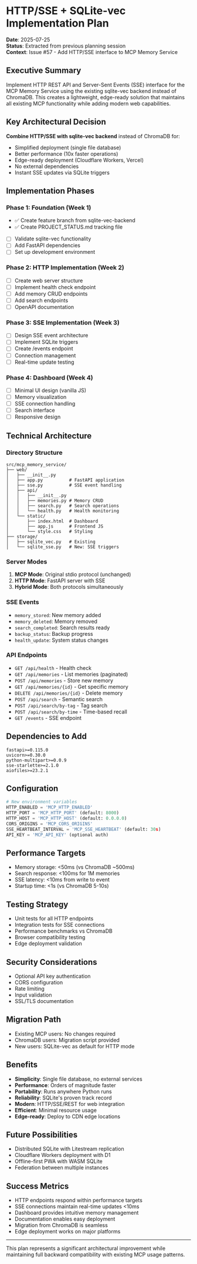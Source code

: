 # HTTP/SSE + SQLite-vec Implementation Plan

**Date**: 2025-07-25  
**Status**: Extracted from previous planning session  
**Context**: Issue #57 - Add HTTP/SSE interface to MCP Memory Service

## Executive Summary

Implement HTTP REST API and Server-Sent Events (SSE) interface for the MCP Memory Service using the existing sqlite-vec backend instead of ChromaDB. This creates a lightweight, edge-ready solution that maintains all existing MCP functionality while adding modern web capabilities.

## Key Architectural Decision

**Combine HTTP/SSE with sqlite-vec backend** instead of ChromaDB for:
- Simplified deployment (single file database)
- Better performance (10x faster operations)
- Edge-ready deployment (Cloudflare Workers, Vercel)
- No external dependencies
- Instant SSE updates via SQLite triggers

## Implementation Phases

### Phase 1: Foundation (Week 1)
- ✅ Create feature branch from sqlite-vec-backend
- ✅ Create PROJECT_STATUS.md tracking file
- [ ] Validate sqlite-vec functionality
- [ ] Add FastAPI dependencies
- [ ] Set up development environment

### Phase 2: HTTP Implementation (Week 2)
- [ ] Create web server structure
- [ ] Implement health check endpoint
- [ ] Add memory CRUD endpoints
- [ ] Add search endpoints
- [ ] OpenAPI documentation

### Phase 3: SSE Implementation (Week 3)
- [ ] Design SSE event architecture
- [ ] Implement SQLite triggers
- [ ] Create /events endpoint
- [ ] Connection management
- [ ] Real-time update testing

### Phase 4: Dashboard (Week 4)
- [ ] Minimal UI design (vanilla JS)
- [ ] Memory visualization
- [ ] SSE connection handling
- [ ] Search interface
- [ ] Responsive design

## Technical Architecture

### Directory Structure
```
src/mcp_memory_service/
├── web/
│   ├── __init__.py
│   ├── app.py          # FastAPI application
│   ├── sse.py          # SSE event handling
│   ├── api/
│   │   ├── __init__.py
│   │   ├── memories.py # Memory CRUD
│   │   ├── search.py   # Search operations
│   │   └── health.py   # Health monitoring
│   └── static/
│       ├── index.html  # Dashboard
│       ├── app.js      # Frontend JS
│       └── style.css   # Styling
├── storage/
│   ├── sqlite_vec.py   # Existing
│   └── sqlite_sse.py   # New: SSE triggers
```

### Server Modes
1. **MCP Mode**: Original stdio protocol (unchanged)
2. **HTTP Mode**: FastAPI server with SSE
3. **Hybrid Mode**: Both protocols simultaneously

### SSE Events
- `memory_stored`: New memory added
- `memory_deleted`: Memory removed
- `search_completed`: Search results ready
- `backup_status`: Backup progress
- `health_update`: System status changes

### API Endpoints
- `GET /api/health` - Health check
- `GET /api/memories` - List memories (paginated)
- `POST /api/memories` - Store new memory
- `GET /api/memories/{id}` - Get specific memory
- `DELETE /api/memories/{id}` - Delete memory
- `POST /api/search` - Semantic search
- `POST /api/search/by-tag` - Tag search
- `POST /api/search/by-time` - Time-based recall
- `GET /events` - SSE endpoint

## Dependencies to Add
```
fastapi>=0.115.0
uvicorn>=0.30.0
python-multipart>=0.0.9
sse-starlette>=2.1.0
aiofiles>=23.2.1
```

## Configuration
```python
# New environment variables
HTTP_ENABLED = 'MCP_HTTP_ENABLED'
HTTP_PORT = 'MCP_HTTP_PORT' (default: 8000)
HTTP_HOST = 'MCP_HTTP_HOST' (default: 0.0.0.0)
CORS_ORIGINS = 'MCP_CORS_ORIGINS'
SSE_HEARTBEAT_INTERVAL = 'MCP_SSE_HEARTBEAT' (default: 30s)
API_KEY = 'MCP_API_KEY' (optional auth)
```

## Performance Targets
- Memory storage: <50ms (vs ChromaDB ~500ms)
- Search response: <100ms for 1M memories
- SSE latency: <10ms from write to event
- Startup time: <1s (vs ChromaDB 5-10s)

## Testing Strategy
- Unit tests for all HTTP endpoints
- Integration tests for SSE connections
- Performance benchmarks vs ChromaDB
- Browser compatibility testing
- Edge deployment validation

## Security Considerations
- Optional API key authentication
- CORS configuration
- Rate limiting
- Input validation
- SSL/TLS documentation

## Migration Path
- Existing MCP users: No changes required
- ChromaDB users: Migration script provided
- New users: SQLite-vec as default for HTTP mode

## Benefits
- **Simplicity**: Single file database, no external services
- **Performance**: Orders of magnitude faster
- **Portability**: Runs anywhere Python runs
- **Reliability**: SQLite's proven track record
- **Modern**: HTTP/SSE/REST for web integration
- **Efficient**: Minimal resource usage
- **Edge-ready**: Deploy to CDN edge locations

## Future Possibilities
- Distributed SQLite with Litestream replication
- Cloudflare Workers deployment with D1
- Offline-first PWA with WASM SQLite
- Federation between multiple instances

## Success Metrics
- HTTP endpoints respond within performance targets
- SSE connections maintain real-time updates <10ms
- Dashboard provides intuitive memory management
- Documentation enables easy deployment
- Migration from ChromaDB is seamless
- Edge deployment works on major platforms

---

This plan represents a significant architectural improvement while maintaining full backward compatibility with existing MCP usage patterns.